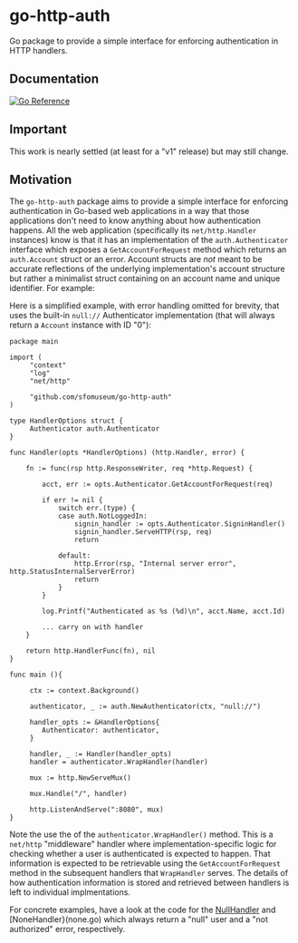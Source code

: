 # go-http-auth

Go package to provide a simple interface for enforcing authentication in HTTP handlers.

## Documentation

[![Go Reference](https://pkg.go.dev/badge/github.com/sfomuseum/go-http-auth.svg)](https://pkg.go.dev/github.com/sfomuseum/go-http-auth)

## Important

This work is nearly settled (at least for a "v1" release) but may still change.

## Motivation

The `go-http-auth` package aims to provide a simple interface for enforcing authentication in Go-based web applications in a way that those applications don't need to know anything about how authentication happens. All the web application (specifically its `net/http.Handler` instances) know is that it has an implementation of the `auth.Authenticator` interface which exposes a `GetAccountForRequest` method which returns an `auth.Account` struct or an error. Account structs are _not_ meant to be accurate reflections	of the underlying implementation's account structure but rather a minimalist struct containing on an account name and unique identifier. For example:

Here is a simplified example, with error handling omitted for brevity, that uses the built-in `null://` Authenticator implementation (that will always return a `Account` instance with ID "0"):

```
package main

import (
     "context"	
     "log"
     "net/http"

     "github.com/sfomuseum/go-http-auth"
)

type HandlerOptions struct {
     Authenticator auth.Authenticator
}

func Handler(opts *HandlerOptions) (http.Handler, error) {

	fn := func(rsp http.ResponseWriter, req *http.Request) {

		acct, err := opts.Authenticator.GetAccountForRequest(req)

		if err != nil {
			switch err.(type) {
			case auth.NotLoggedIn:
				signin_handler := opts.Authenticator.SigninHandler()
				signin_handler.ServeHTTP(rsp, req)
				return

			default:
				http.Error(rsp, "Internal server error", http.StatusInternalServerError)
				return
			}
		}

		log.Printf("Authenticated as %s (%d)\n", acct.Name, acct.Id)
		
		... carry on with handler
	}

	return http.HandlerFunc(fn), nil
}

func main (){

     ctx := context.Background()
     
     authenticator, _ := auth.NewAuthenticator(ctx, "null://")

     handler_opts := &HandlerOptions{
     	Authenticator: authenticator,
     }
     
     handler, _ := Handler(handler_opts)
     handler = authenticator.WrapHandler(handler)
     
     mux := http.NewServeMux()

     mux.Handle("/", handler)

     http.ListenAndServe(":8080", mux)
}
```

Note the use the of the `authenticator.WrapHandler()` method. This is a `net/http` "middleware" handler where implementation-specific logic for checking whether a user is authenticated is expected to happen. That information is expected to be retrievable using the `GetAccountForRequest` method in the subsequent handlers that `WrapHandler` serves. The details of how authentication information is stored and retrieved between handlers is left to individual implmentations.

For concrete examples, have a look at the code for the [NullHandler](null.go) and [NoneHandler}(none.go) which always return a "null" user and a "not authorized" error, respectively.
